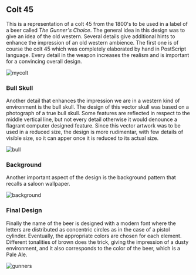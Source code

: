 ## Colt 45

This is a representation of a colt 45 from the 1800's to be used in a label of a beer called _The Gunner's Choice_. 
The general idea in this design was to give an idea of the old western. Several details give additional 
hints to enhance the impression of an old western ambience. The first one is of course the colt 45 which was
completely elaborated by hand in PostScript language. Every detail in the weapon increases the realism and is important
for a convincing overall design.

![mycolt](https://user-images.githubusercontent.com/80269251/110975091-4a678f80-832d-11eb-873b-d54e7df9dab3.png)

### Bull Skull

Another detail that enhances the impression we are in a western kind of environment is the bull skull. The design of this
vector skull was based on a photograph of a true bull skull. Some features are reflected in respect to the middle vertical 
line, but not every detail otherwise it would denounce a flagrant computer designed feature. Since this vector artwork was 
to be used in a reduced size, the design is more rudimentar, with few details of visible size, so it can apper once it is reduced to its actual size. 

![bull](https://user-images.githubusercontent.com/80269251/110975727-1b055280-832e-11eb-9762-25e2a109d14c.png)

### Background

Another important aspect of the design is the background pattern that recalls a saloon wallpaper.

![background](https://user-images.githubusercontent.com/80269251/110976346-c7dfcf80-832e-11eb-8787-c8c816bc1ba5.png)

### Final Design

Finally the name of the beer is designed with a modern font where the letters are distributed as concentric circles
as in the case of a pistol cylinder. Eventually, the appropriate colors are chosen for each element. Different tonalities 
of brown does the trick, giving the impression of a dusty environment, and it also corresponds to the color of the beer, which is a Pale Ale.

![gunners](https://user-images.githubusercontent.com/80269251/110975811-353f3080-832e-11eb-9869-4fbce772667f.png)
